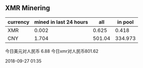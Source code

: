 ## XMR Minering

|currency|mined in last 24 hours|all|in pool|
|---|---|---|---|
|XMR|0.002|0.625|0.418|
|CNY|1.704|501.04|334.973|

今日美元对人民币 6.88	今日xmr对人民币801.62


2018-09-27 01:35